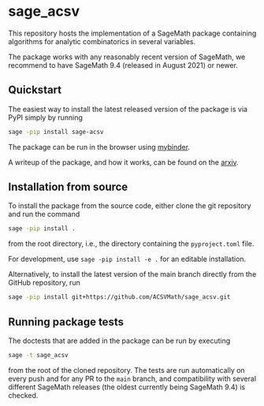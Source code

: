 # sage_acsv

This repository hosts the implementation of a SageMath package
containing algorithms for analytic combinatorics in several variables.

The package works with any reasonably recent version of SageMath, we
recommend to have SageMath 9.4 (released in August 2021) or newer.

## Quickstart

The easiest way to install the latest released version of the package
is via PyPI simply by running

```sh
sage -pip install sage-acsv
```

The package can be run in the browser using [mybinder](https://mybinder.org/v2/gh/ACSVMath/sage_acsv/HEAD).

A writeup of the package, and how it works, can be found on the [arxiv](https://arxiv.org/abs/2303.09603).

## Installation from source

To install the package from the source code, either clone the git repository
and run the command
```sh
sage -pip install .
```
from the root directory, i.e., the directory containing the `pyproject.toml`
file.

For development, use `sage -pip install -e .` for an editable installation.

Alternatively, to install the latest version of the main branch directly from
the GitHub repository, run
```sh
sage -pip install git+https://github.com/ACSVMath/sage_acsv.git
```

## Running package tests 

The doctests that are added in the package can be run by executing
```sh
sage -t sage_acsv
```
from the root of the cloned repository. The tests are run automatically
on every push and for any PR to the `main` branch, and compatibility with
several different SageMath releases (the oldest currently being SageMath 9.4)
is checked.

